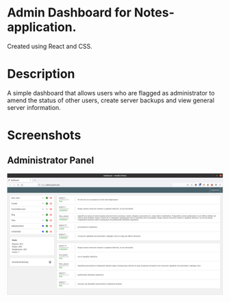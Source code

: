 # Admin Dashboard for Notes-application.

Created using React and CSS.

# Description

A simple dashboard that allows users who are flagged as administrator to amend the status of other users, create server backups and view general server information.

# Screenshots

## Administrator Panel

![Panel Screen](./readme-images/screen.png)
